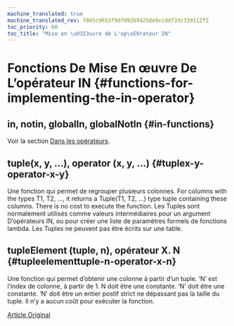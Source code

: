 ```yaml
---
machine_translated: true
machine_translated_rev: f865c9653f9df092694258e0ccdd733c339112f5
toc_priority: 60
toc_title: "Mise en \u0153uvre de L'op\xE9rateur IN"
---
```


# Fonctions De Mise En œuvre De L’opérateur IN {#functions-for-implementing-the-in-operator}

## in, notin, globalIn, globalNotIn {#in-functions}

Voir la section [Dans les opérateurs](../statements/select.md#select-in-operators).

## tuple(x, y, …), operator (x, y, …) {#tuplex-y-operator-x-y}

Une fonction qui permet de regrouper plusieurs colonnes.
For columns with the types T1, T2, …, it returns a Tuple(T1, T2, …) type tuple containing these columns. There is no cost to execute the function.
Les Tuples sont normalement utilisés comme valeurs intermédiaires pour un argument D’opérateurs IN, ou pour créer une liste de paramètres formels de fonctions lambda. Les Tuples ne peuvent pas être écrits sur une table.

## tupleElement (tuple, n), opérateur X. N {#tupleelementtuple-n-operator-x-n}

Une fonction qui permet d’obtenir une colonne à partir d’un tuple.
‘N’ est l’index de colonne, à partir de 1. N doit être une constante. ‘N’ doit être une constante. ‘N’ doit être un entier postif strict ne dépassant pas la taille du tuple.
Il n’y a aucun coût pour exécuter la fonction.

[Article Original](https://clickhouse.tech/docs/en/query_language/functions/in_functions/) <!--hide-->
